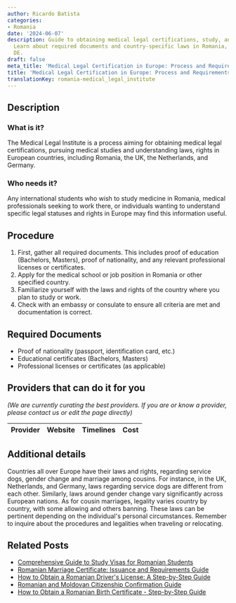 ```yaml
---
author: Ricardo Batista
categories:
- Romania
date: '2024-06-07'
description: Guide to obtaining medical legal certifications, study, and work in Europe.
  Learn about required documents and country-specific laws in Romania, UK, NL, and
  DE.
draft: false
meta_title: 'Medical Legal Certification in Europe: Process and Requirements'
title: 'Medical Legal Certification in Europe: Process and Requirements'
translationKey: romania-medical_legal_institute
---
```


## Description
### What is it?
The Medical Legal Institute is a process aiming for obtaining medical legal certifications, pursuing medical studies and understanding laws, rights in European countries, including Romania, the UK, the Netherlands, and Germany.
### Who needs it?
Any international students who wish to study medicine in Romania, medical professionals seeking to work there, or individuals wanting to understand specific legal statuses and rights in Europe may find this information useful.

## Procedure
1. First, gather all required documents. This includes proof of education (Bachelors, Masters), proof of nationality, and any relevant professional licenses or certificates.
2. Apply for the medical school or job position in Romania or other specified country.
3. Familiarize yourself with the laws and rights of the country where you plan to study or work.
4. Check with an embassy or consulate to ensure all criteria are met and documentation is correct.

## Required Documents
* Proof of nationality (passport, identification card, etc.)
* Educational certificates (Bachelors, Masters)
* Professional licenses or certificates (as applicable)

## Providers that can do it for you

_(We are currently curating the best providers. If you are or know a provider, please contact us or edit the page directly)_

| Provider        |     Website     |     Timelines    |       Cost      |
| :-------------: | :-------------: |  :-------------: | :-------------: |

## Additional details
Countries all over Europe have their laws and rights, regarding service dogs, gender change and marriage among cousins. For instance, in the UK, Netherlands, and Germany, laws regarding service dogs are different from each other. Similarly, laws around gender change vary significantly across European nations. As for cousin marriages, legality varies country by country, with some allowing and others banning. These laws can be pertinent depending on the individual's personal circumstances. Remember to inquire about the procedures and legalities when traveling or relocating.



## Related Posts

- [Comprehensive Guide to Study Visas for Romanian Students](https://tramitit.com/guides/romania/obtaining_study_visa/)
- [Romanian Marriage Certificate: Issuance and Requirements Guide](https://tramitit.com/guides/romania/marriage_certificate/)
- [How to Obtain a Romanian Driver's License: A Step-by-Step Guide](https://tramitit.com/guides/romania/drivers_license/)
- [Romanian and Moldovan Citizenship Confirmation Guide](https://tramitit.com/guides/romania/citizenship_confirmation/)
- [How to Obtain a Romanian Birth Certificate - Step-by-Step Guide](https://tramitit.com/guides/romania/birth_certificate/)